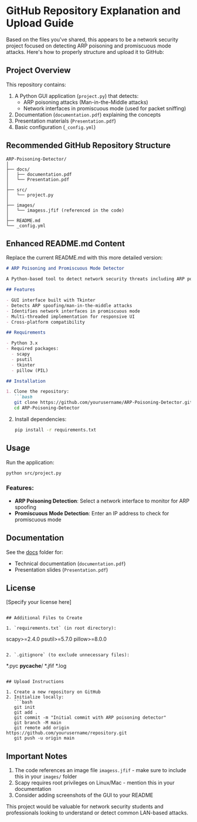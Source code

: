 # GitHub Repository Explanation and Upload Guide

Based on the files you've shared, this appears to be a network security project focused on detecting ARP poisoning and promiscuous mode attacks. Here's how to properly structure and upload it to GitHub:

## Project Overview

This repository contains:
1. A Python GUI application (`project.py`) that detects:
   - ARP poisoning attacks (Man-in-the-Middle attacks)
   - Network interfaces in promiscuous mode (used for packet sniffing)
2. Documentation (`documentation.pdf`) explaining the concepts
3. Presentation materials (`Presentation.pdf`)
4. Basic configuration (`_config.yml`)

## Recommended GitHub Repository Structure

```
ARP-Poisoning-Detector/
│
├── docs/
│   ├── documentation.pdf
│   └── Presentation.pdf
│
├── src/
│   └── project.py
│
├── images/
│   └── imagess.jfif (referenced in the code)
│
├── README.md
└── _config.yml
```

## Enhanced README.md Content

Replace the current README.md with this more detailed version:

```markdown
# ARP Poisoning and Promiscuous Mode Detector

A Python-based tool to detect network security threats including ARP poisoning attacks and promiscuous mode interfaces.

## Features

- GUI interface built with Tkinter
- Detects ARP spoofing/man-in-the-middle attacks
- Identifies network interfaces in promiscuous mode
- Multi-threaded implementation for responsive UI
- Cross-platform compatibility

## Requirements

- Python 3.x
- Required packages:
  - scapy
  - psutil
  - tkinter
  - pillow (PIL)

## Installation

1. Clone the repository:
   ```bash
   git clone https://github.com/yourusername/ARP-Poisoning-Detector.git
   cd ARP-Poisoning-Detector
   ```

2. Install dependencies:
   ```bash
   pip install -r requirements.txt
   ```

## Usage

Run the application:
```bash
python src/project.py
```

### Features:
- **ARP Poisoning Detection**: Select a network interface to monitor for ARP spoofing
- **Promiscuous Mode Detection**: Enter an IP address to check for promiscuous mode

## Documentation

See the [docs](docs/) folder for:
- Technical documentation (`documentation.pdf`)
- Presentation slides (`Presentation.pdf`)

## License

[Specify your license here]
```

## Additional Files to Create

1. `requirements.txt` (in root directory):
```
scapy>=2.4.0
psutil>=5.7.0
pillow>=8.0.0
```

2. `.gitignore` (to exclude unnecessary files):
```
*.pyc
__pycache__/
*.jfif
*.log
```

## Upload Instructions

1. Create a new repository on GitHub
2. Initialize locally:
   ```bash
   git init
   git add .
   git commit -m "Initial commit with ARP poisoning detector"
   git branch -M main
   git remote add origin https://github.com/yourusername/repository.git
   git push -u origin main
   ```

## Important Notes

1. The code references an image file `imagess.jfif` - make sure to include this in your `images/` folder
2. Scapy requires root privileges on Linux/Mac - mention this in your documentation
3. Consider adding screenshots of the GUI to your README

This project would be valuable for network security students and professionals looking to understand or detect common LAN-based attacks.
